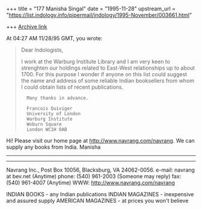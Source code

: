 +++
title = "177 Manisha Singal"
date = "1995-11-28"
upstream_url = "https://list.indology.info/pipermail/indology/1995-November/003661.html"

+++
[Archive link](https://list.indology.info/pipermail/indology/1995-November/003661.html)



At 04:27 AM 11/28/95 GMT, you wrote:
>Dear Indologists,
>
>
>I work at the Warburg Institute Library and I am very keen to strenghten
>our holdings related to East-West relationships up to about 1700. 
>For this purpose I wonder if anyone on this list could suggest the name 
>and address of some reliable Indian booksellers from whom I could obtain
>lists of recent publications. 
>
>		Many thanks in advance.
>
>		Francois Quiviger
>		University of London
>		Warburg Institute
>		Woburn Square
>		London WC1H OAB
>


Hi!
  Please visit our home page at http://www.navrang.com/navrang.  We can
supply any books from India.
Manisha
****************************************************************************
******
Navrang Inc.,  Post Box 10056, 
Blacksburg, VA 24062-0056.
e-mail: navrang at bev.net (Anytime) 
phone: (540) 961-2003 (Someone may reply)
fax:     (540) 961-4007 (Anytime)
WWW: http://www.navrang.com/navrang

INDIAN BOOKS - any Indian publications
INDIAN MAGAZINES - inexpensive and assured supply
AMERICAN MAGAZINES - at prices you won't believe







